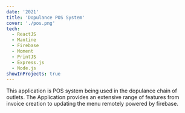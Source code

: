 ```yaml
---
date: '2021'
title: 'Dopulance POS System'
cover: './pos.png'
tech:
  - ReactJS
  - Mantine
  - Firebase
  - Moment
  - PrintJS
  - Express.js
  - Node.js
showInProjects: true
---
```


This application is POS system being used in the dopulance chain of outlets. The Application provides an extensive range of features from invoice creation to updating the menu remotely powered by firebase.
